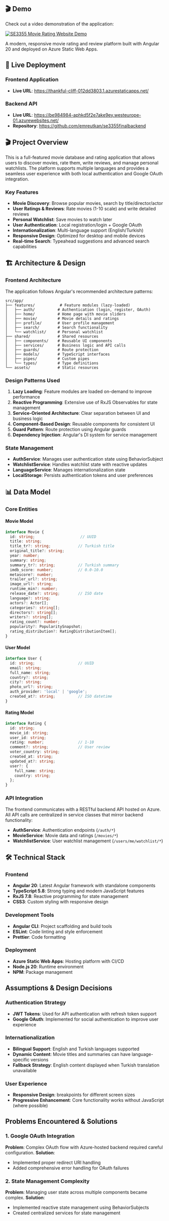 
## 🎬 Demo

Check out a video demonstration of the application:

[![SE3355 Movie Rating Website Demo](https://img.youtube.com/vi/34wobgofPR0/0.jpg)](https://www.youtube.com/watch?v=34wobgofPR0)

A modern, responsive movie rating and review platform built with Angular 20 and deployed on Azure Static Web Apps.

## 🚀 Live Deployment

### Frontend Application
- **Live URL**: https://thankful-cliff-012dd3803.1.azurestaticapps.net/

### Backend API
- **Live URL**: https://be984984-aphkd5f2e7ake9ey.westeurope-01.azurewebsites.net/
- **Repository**: https://github.com/emreutkan/se3355finalbackend

## 🎬 Project Overview

This is a full-featured movie database and rating application that allows users to discover movies, rate them, write reviews, and manage personal watchlists. The platform supports multiple languages and provides a seamless user experience with both local authentication and Google OAuth integration.

### Key Features

- **Movie Discovery**: Browse popular movies, search by title/director/actor
- **User Ratings & Reviews**: Rate movies (1-10 scale) and write detailed reviews
- **Personal Watchlist**: Save movies to watch later
- **User Authentication**: Local registration/login + Google OAuth
- **Internationalization**: Multi-language support (English/Turkish)
- **Responsive Design**: Optimized for desktop and mobile devices
- **Real-time Search**: Typeahead suggestions and advanced search capabilities



## 🏗️ Architecture & Design

### Frontend Architecture

The application follows Angular's recommended architecture patterns:

```
src/app/
├── features/           # Feature modules (lazy-loaded)
│   ├── auth/          # Authentication (login, register, OAuth)
│   ├── home/          # Home page with movie sliders
│   ├── movie/         # Movie details and ratings
│   ├── profile/       # User profile management
│   ├── search/        # Search functionality
│   └── watchlist/     # Personal watchlist
├── shared/            # Shared resources
│   ├── components/    # Reusable UI components
│   ├── services/      # Business logic and API calls
│   ├── guards/        # Route protection
│   ├── models/        # TypeScript interfaces
│   ├── pipes/         # Custom pipes
│   └── types/         # Type definitions
└── assets/            # Static resources
```

### Design Patterns Used

1. **Lazy Loading**: Feature modules are loaded on-demand to improve performance
2. **Reactive Programming**: Extensive use of RxJS Observables for state management
3. **Service-Oriented Architecture**: Clear separation between UI and business logic
4. **Component-Based Design**: Reusable components for consistent UI
5. **Guard Pattern**: Route protection using Angular guards
6. **Dependency Injection**: Angular's DI system for service management

### State Management

- **AuthService**: Manages user authentication state using BehaviorSubject
- **WatchlistService**: Handles watchlist state with reactive updates
- **LanguageService**: Manages internationalization state
- **LocalStorage**: Persists authentication tokens and user preferences

## 📊 Data Model

### Core Entities

#### Movie Model
```typescript
interface Movie {
  id: string;                    // UUID
  title: string;
  title_tr?: string;            // Turkish title
  original_title?: string;
  year: number;
  summary: string;
  summary_tr?: string;          // Turkish summary
  imdb_score: number;           // 0.0-10.0
  metascore?: number;
  trailer_url?: string;
  image_url?: string;
  runtime_min?: number;
  release_date?: string;        // ISO date
  language?: string;
  actors?: Actor[];
  categories?: string[];
  directors?: string[];
  writers?: string[];
  rating_count?: number;
  popularity?: PopularitySnapshot;
  rating_distribution?: RatingDistributionItem[];
}
```

#### User Model
```typescript
interface User {
  id: string;                   // UUID
  email: string;
  full_name: string;
  country?: string;
  city?: string;
  photo_url?: string;
  auth_provider: 'local' | 'google';
  created_at?: string;          // ISO datetime
}
```

#### Rating Model
```typescript
interface Rating {
  id: string;
  movie_id: string;
  user_id: string;
  rating: number;               // 1-10
  comment?: string;             // User review
  voter_country: string;
  created_at: string;
  updated_at?: string;
  user?: {
    full_name: string;
    country: string;
  };
}
```

### API Integration

The frontend communicates with a RESTful backend API hosted on Azure. All API calls are centralized in service classes that mirror backend functionality:

- **AuthService**: Authentication endpoints (`/auth/*`)
- **MovieService**: Movie data and ratings (`/movies/*`)
- **WatchlistService**: User watchlist management (`/users/me/watchlist/*`)

## 🛠️ Technical Stack

### Frontend
- **Angular 20**: Latest Angular framework with standalone components
- **TypeScript 5.8**: Strong typing and modern JavaScript features
- **RxJS 7.8**: Reactive programming for state management
- **CSS3**: Custom styling with responsive design

### Development Tools
- **Angular CLI**: Project scaffolding and build tools
- **ESLint**: Code linting and style enforcement
- **Prettier**: Code formatting

### Deployment
- **Azure Static Web Apps**: Hosting platform with CI/CD
- **Node.js 20**: Runtime environment
- **NPM**: Package management

## Assumptions & Design Decisions

### Authentication Strategy
- **JWT Tokens**: Used for API authentication with refresh token support
- **Google OAuth**: Implemented for social authentication to improve user experience

### Internationalization
- **Bilingual Support**: English and Turkish languages supported
- **Dynamic Content**: Movie titles and summaries can have language-specific versions
- **Fallback Strategy**: English content displayed when Turkish translation unavailable

### User Experience
- **Responsive Design**: breakpoints for different screen sizes
- **Progressive Enhancement**: Core functionality works without JavaScript (where possible)


## Problems Encountered & Solutions

### 1. Google OAuth Integration
**Problem**: Complex OAuth flow with Azure-hosted backend required careful configuration.
**Solution**:
- Implemented proper redirect URI handling
- Added comprehensive error handling for OAuth failures

### 2. State Management Complexity
**Problem**: Managing user state across multiple components became complex.
**Solution**:
- Implemented reactive state management using BehaviorSubjects
- Created centralized services for state management

